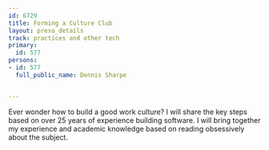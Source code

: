 ---
id: 6729
title: Forming a Culture Club
layout: preso_details
track: practices and other tech
primary:
  id: 577
persons:
- id: 577
  full_public_name: Dennis Sharpe

---
Ever wonder how to build a good work culture? I will share the key steps based on over 25 years of experience building software. I will bring together my experience and academic knowledge based on reading obsessively about the subject.